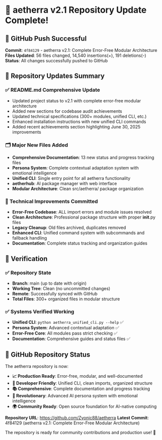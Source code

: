 # 🎉 aetherra v2.1 Repository Update Complete!

## 🚀 GitHub Push Successful

**Commit**: `4f84129` - aetherra v2.1: Complete Error-Free Modular Architecture
**Files Updated**: 56 files changed, 14,540 insertions(+), 191 deletions(-)
**Status**: All changes successfully pushed to GitHub

## 📝 Repository Updates Summary

### ✅ **README.md Comprehensive Update**
- Updated project status to v2.1 with complete error-free modular architecture
- Added new sections for codebase audit achievements
- Updated technical specifications (300+ modules, unified CLI, etc.)
- Enhanced installation instructions with new unified CLI commands
- Added recent achievements section highlighting June 30, 2025 improvements

### 🗂️ **Major New Files Added**
- **Comprehensive Documentation**: 13 new status and progress tracking files
- **Persona System**: Complete contextual adaptation system with emotional intelligence
- **Unified CLI**: Single entry point for all aetherra functionality
- **aetherhub**: AI package manager with web interface
- **Modular Architecture**: Clean src/aetherra/ package organization

### 🔧 **Technical Improvements Committed**
- **Error-Free Codebase**: ALL import errors and module issues resolved
- **Clean Architecture**: Professional package structure with proper __init__.py files
- **Legacy Cleanup**: Old files archived, duplicates removed
- **Enhanced CLI**: Unified command system with subcommands and fallback handling
- **Documentation**: Complete status tracking and organization guides

## 🎯 **Verification**

### ✅ Repository State
- **Branch**: main (up to date with origin)
- **Working Tree**: Clean (no uncommitted changes)
- **Remote**: Successfully synced with GitHub
- **Total Files**: 300+ organized files in modular structure

### ✅ Systems Verified Working
- **Unified CLI**: `python aetherra_unified_cli.py --help` ✅
- **Persona System**: Advanced contextual adaptation ✅
- **Error-Free Core**: All modules pass strict checking ✅
- **Documentation**: Comprehensive guides and status files ✅

## 🌟 **GitHub Repository Status**

The aetherra repository is now:
- **📈 Production Ready**: Error-free, modular, and well-documented
- **🔧 Developer Friendly**: Unified CLI, clean imports, organized structure
- **📚 Comprehensive**: Complete documentation and progress tracking
- **🧬 Revolutionary**: Advanced AI persona system with emotional intelligence
- **🌍 Community Ready**: Open source foundation for AI-native computing

**Repository URL**: https://github.com/Zyonic88/aetherra
**Latest Commit**: 4f84129 (aetherra v2.1: Complete Error-Free Modular Architecture)

The repository is ready for community contributions and production use! 🎉
